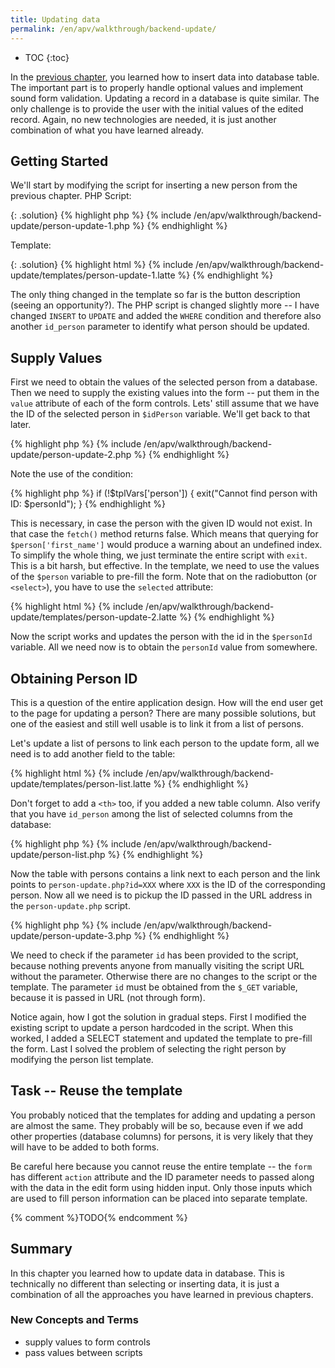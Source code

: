 ```yaml
---
title: Updating data
permalink: /en/apv/walkthrough/backend-update/
---
```


* TOC
{:toc}

In the [previous chapter](/en/apv/walkthrough/backend-insert/), you learned how to insert data into 
database table. The important part is to properly
handle optional values and implement sound form validation. Updating a record in a database is quite similar. The only
challenge is to provide the user with the initial values of the edited record. Again, no new technologies are needed, it is just 
another combination of what you have learned already.

## Getting Started
We'll start by modifying the script for inserting a new person from the previous chapter. PHP Script:

{: .solution}
{% highlight php %}
{% include /en/apv/walkthrough/backend-update/person-update-1.php %}
{% endhighlight %}

Template: 

{: .solution}
{% highlight html %}
{% include /en/apv/walkthrough/backend-update/templates/person-update-1.latte %}
{% endhighlight %}

The only thing changed in the template so far is the button description (seeing an opportunity?).
The PHP script is changed slightly more -- I have changed `INSERT` to `UPDATE` and added the `WHERE`
condition and therefore also another `id_person` parameter to identify what person should be updated.

## Supply Values
First we need to obtain the values of the selected person from a database. Then we 
need to supply the existing values into the form -- put them in the `value` attribute of each of the form
controls. Lets' still assume that we have the ID of the selected person in `$idPerson` variable.
We'll get back to that later.

{% highlight php %}
{% include /en/apv/walkthrough/backend-update/person-update-2.php %}
{% endhighlight %}

Note the use of the condition:

{% highlight php %}
if (!$tplVars['person']) {
    exit("Cannot find person with ID: $personId");
}
{% endhighlight %} 

This is necessary, in case the person with the given ID would not exist. In that case
the `fetch()` method returns false. Which means that querying for `$person['first_name']` 
would produce a warning about an undefined index. To simplify the whole thing, we just terminate
the entire script with `exit`. This is a bit harsh, but effective.
In the template, we need to use the values of the `$person` variable to pre-fill the form.
Note that on the radiobutton (or `<select>`), you have to use the `selected` attribute:

{% highlight html %}
{% include /en/apv/walkthrough/backend-update/templates/person-update-2.latte %}
{% endhighlight %}

Now the script works and updates the person with the id in the `$personId` variable. All
we need now is to obtain the `personId` value from somewhere.

## Obtaining Person ID
This is a question of the entire application design. How will the end user get to the 
page for updating a person? There are many possible solutions, but one of the easiest
and still well usable is to link it from a list of persons.

Let's update a list of persons to link each person to the update form, all we need is to
add another field to the table:

{% highlight html %}
{% include /en/apv/walkthrough/backend-update/templates/person-list.latte %}
{% endhighlight %}

Don't forget to add a `<th>` too, if you added a new table column. Also verify that
you have `id_person` among the list of selected columns from the database: 

{% highlight php %}
{% include /en/apv/walkthrough/backend-update/person-list.php %}
{% endhighlight %}

Now the table with persons contains a link next to each person and the link points to
`person-update.php?id=XXX` where `XXX` is the ID of the corresponding person. Now all we need is to
pickup the ID passed in the URL address in the `person-update.php` script.

{% highlight php %}
{% include /en/apv/walkthrough/backend-update/person-update-3.php %}
{% endhighlight %}

We need to check if the parameter `id` has been provided to the script, because nothing prevents anyone from
manually visiting the script URL without the parameter. Otherwise there are no changes to the script or
the template. The parameter `id` must be obtained from the `$_GET` variable, because it is passed
in URL (not through form).

Notice again, how I got the solution in gradual steps. First I modified the existing script to
update a person hardcoded in the script. When this worked, I added a SELECT statement and 
updated the template to pre-fill the form. Last I solved the problem of selecting the right person
by modifying the person list template.

## Task -- Reuse the template
You probably noticed that the templates for adding and updating a person are almost the same. They
probably will be so, because even if we add other properties (database columns) for persons,
it is very likely that they will have to be added to both forms.

Be careful here because you cannot reuse the entire template -- the `form` has different `action`
attribute and the ID parameter needs to passed along with the data in the edit form using hidden input.
Only those inputs which are used to fill person information can be placed into separate template.

{% comment %}TODO{% endcomment %}

## Summary
In this chapter you learned how to update data in database. This is technically no different than
selecting or inserting data, it is just a combination of all the approaches you have learned in
previous chapters.

### New Concepts and Terms
- supply values to form controls
- pass values between scripts
